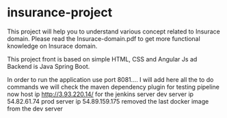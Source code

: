 # insurance-project

This project will help you to understand various concept related to Insurace domain. Please read the Insurace-domain.pdf to get more functional knowledge on 
Insurace domain. 

This project front is based on simple HTML, CSS and Angular Js ad Backend is Java Spring Boot.

In order to run the application use port 8081....
I will add here all the to do commands
we will check the maven dependency plugin for testing pipeline
now host ip http://3.93.220.14/ for the jenkins  server
dev server ip 54.82.61.74
prod server ip 54.89.159.175
removed the last docker image from the dev server
